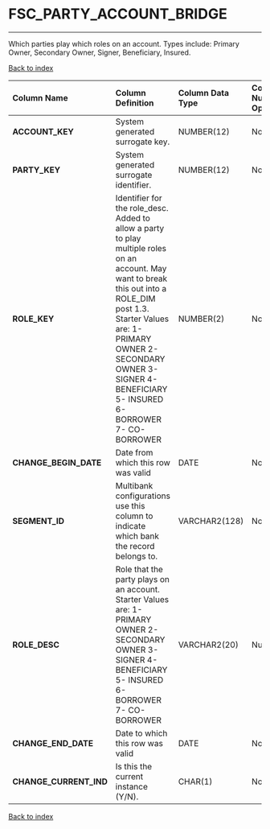# FSC_PARTY_ACCOUNT_BRIDGE

---

Which parties play which roles on an account.  Types include: Primary Owner, Secondary Owner, Signer, Beneficiary, Insured.

[Back to index](./index.md)

| Column Name            | Column Definition                                                                                                                                                                                                                                                        | Column Data Type   | Column Null Option   | PK   | FK   |
|:-----------------------|:-------------------------------------------------------------------------------------------------------------------------------------------------------------------------------------------------------------------------------------------------------------------------|:-------------------|:---------------------|:-----|:-----|
| **ACCOUNT_KEY**        | System generated surrogate key.                                                                                                                                                                                                                                          | NUMBER(12)         | Not Null             | No   | Yes  |
| **PARTY_KEY**          | System generated surrogate identifier\.                                                                                                                                                                                                                                  | NUMBER(12)         | Not Null             | No   | Yes  |
| **ROLE_KEY**           | Identifier for the role_desc.  Added to allow a party to play multiple roles on an account.  May want to break this out into a ROLE_DIM post 1.3. Starter Values are: 1- PRIMARY OWNER 2- SECONDARY OWNER 3- SIGNER 4- BENEFICIARY 5- INSURED 6- BORROWER 7- CO-BORROWER | NUMBER(2)          | Not Null             | Yes  | No   |
| **CHANGE_BEGIN_DATE**  | Date from which this row was valid                                                                                                                                                                                                                                       | DATE               | Not Null             | Yes  | No   |
| **SEGMENT_ID**         | Multibank configurations use this column to indicate which bank the record belongs to.                                                                                                                                                                                   | VARCHAR2(128)      | Not Null             | No   | Yes  |
| **ROLE_DESC**          | Role that the party plays on an account. Starter Values are: 1- PRIMARY OWNER 2- SECONDARY OWNER 3- SIGNER 4- BENEFICIARY 5- INSURED 6- BORROWER 7- CO-BORROWER                                                                                                          | VARCHAR2(20)       | Null                 | No   | No   |
| **CHANGE_END_DATE**    | Date to which this row was valid                                                                                                                                                                                                                                         | DATE               | Not Null             | No   | No   |
| **CHANGE_CURRENT_IND** | Is this the current instance (Y/N).                                                                                                                                                                                                                                      | CHAR(1)            | Not Null             | No   | No   |

[Back to index](./index.md)